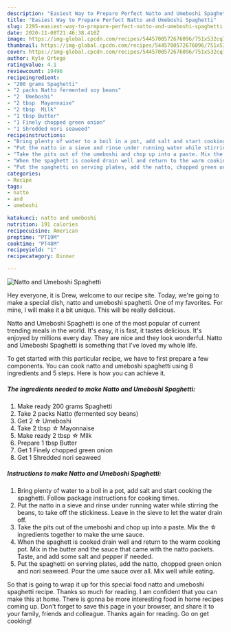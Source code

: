```yaml
---
description: "Easiest Way to Prepare Perfect Natto and Umeboshi Spaghetti"
title: "Easiest Way to Prepare Perfect Natto and Umeboshi Spaghetti"
slug: 2295-easiest-way-to-prepare-perfect-natto-and-umeboshi-spaghetti
date: 2020-11-08T21:46:38.416Z
image: https://img-global.cpcdn.com/recipes/5445700572676096/751x532cq70/natto-and-umeboshi-spaghetti-recipe-main-photo.jpg
thumbnail: https://img-global.cpcdn.com/recipes/5445700572676096/751x532cq70/natto-and-umeboshi-spaghetti-recipe-main-photo.jpg
cover: https://img-global.cpcdn.com/recipes/5445700572676096/751x532cq70/natto-and-umeboshi-spaghetti-recipe-main-photo.jpg
author: Kyle Ortega
ratingvalue: 4.1
reviewcount: 19496
recipeingredient:
- "200 grams Spaghetti"
- "2 packs Natto fermented soy beans"
- "2  Umeboshi"
- "2 tbsp  Mayonnaise"
- "2 tbsp  Milk"
- "1 tbsp Butter"
- "1 Finely chopped green onion"
- "1 Shredded nori seaweed"
recipeinstructions:
- "Bring plenty of water to a boil in a pot, add salt and start cooking the spaghetti. Follow package instructions for cooking times."
- "Put the natto in a sieve and rinse under running water while stirring the beans, to take off the stickiness. Leave in the sieve to let the water drain off."
- "Take the pits out of the umeboshi and chop up into a paste. Mix the ☆ ingredients together to make the ume sauce."
- "When the spaghett is cooked drain well and return to the warm cooking pot. Mix in the butter and the sauce that came with the natto packets. Taste, and add some salt and pepper if needed."
- "Put the spaghetti on serving plates, add the natto, chopped green onion and nori seaweed. Pour the ume sauce over all. Mix well while eating."
categories:
- Recipe
tags:
- natto
- and
- umeboshi

katakunci: natto and umeboshi 
nutrition: 191 calories
recipecuisine: American
preptime: "PT19M"
cooktime: "PT48M"
recipeyield: "1"
recipecategory: Dinner

---
```



![Natto and Umeboshi Spaghetti](https://img-global.cpcdn.com/recipes/5445700572676096/751x532cq70/natto-and-umeboshi-spaghetti-recipe-main-photo.jpg)

Hey everyone, it is Drew, welcome to our recipe site. Today, we're going to make a special dish, natto and umeboshi spaghetti. One of my favorites. For mine, I will make it a bit unique. This will be really delicious.



Natto and Umeboshi Spaghetti is one of the most popular of current trending meals in the world. It's easy, it is fast, it tastes delicious. It's enjoyed by millions every day. They are nice and they look wonderful. Natto and Umeboshi Spaghetti is something that I've loved my whole life.


To get started with this particular recipe, we have to first prepare a few components. You can cook natto and umeboshi spaghetti using 8 ingredients and 5 steps. Here is how you can achieve it.

<!--inarticleads1-->

##### The ingredients needed to make Natto and Umeboshi Spaghetti:

1. Make ready 200 grams Spaghetti
1. Take 2 packs Natto (fermented soy beans)
1. Get 2 ☆ Umeboshi
1. Take 2 tbsp ☆ Mayonnaise
1. Make ready 2 tbsp ☆ Milk
1. Prepare 1 tbsp Butter
1. Get 1 Finely chopped green onion
1. Get 1 Shredded nori seaweed




<!--inarticleads2-->

##### Instructions to make Natto and Umeboshi Spaghetti:

1. Bring plenty of water to a boil in a pot, add salt and start cooking the spaghetti. Follow package instructions for cooking times.
1. Put the natto in a sieve and rinse under running water while stirring the beans, to take off the stickiness. Leave in the sieve to let the water drain off.
1. Take the pits out of the umeboshi and chop up into a paste. Mix the ☆ ingredients together to make the ume sauce.
1. When the spaghett is cooked drain well and return to the warm cooking pot. Mix in the butter and the sauce that came with the natto packets. Taste, and add some salt and pepper if needed.
1. Put the spaghetti on serving plates, add the natto, chopped green onion and nori seaweed. Pour the ume sauce over all. Mix well while eating.




So that is going to wrap it up for this special food natto and umeboshi spaghetti recipe. Thanks so much for reading. I am confident that you can make this at home. There is gonna be more interesting food in home recipes coming up. Don't forget to save this page in your browser, and share it to your family, friends and colleague. Thanks again for reading. Go on get cooking!
